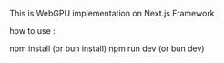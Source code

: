 This is WebGPU implementation on Next.js Framework

how to use :

npm install (or bun install)
npm run dev (or bun dev)
